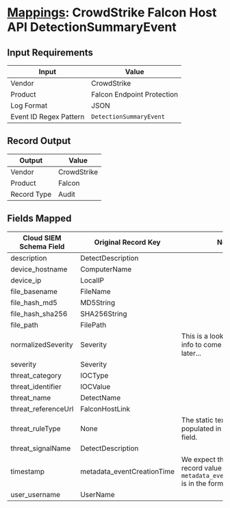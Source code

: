 # [Mappings](README.md): CrowdStrike Falcon Host API DetectionSummaryEvent

## Input Requirements

|Input|Value|
|-----|-----|
|Vendor|CrowdStrike|
|Product|Falcon Endpoint Protection|
|Log Format|JSON|
|Event ID Regex Pattern|`DetectionSummaryEvent`|

## Record Output

|Output|Value|
|------|-----|
|Vendor|CrowdStrike|
|Product|Falcon|
|Record Type|Audit|

## Fields Mapped

|Cloud SIEM Schema Field|Original Record Key|Notes|
|-----------------------|-------------------|-----|
|description|DetectDescription||
|device_hostname|ComputerName||
|device_ip|LocalIP||
|file_basename|FileName||
|file_hash_md5|MD5String||
|file_hash_sha256|SHA256String||
|file_path|FilePath||
|normalizedSeverity|Severity|This is a lookup field. More info to come in the catalog later...|
|severity|Severity||
|threat_category|IOCType||
|threat_identifier|IOCValue||
|threat_name|DetectName||
|threat_referenceUrl|FalconHostLink||
|threat_ruleType|None|The static text `direct` is populated in this schema field.|
|threat_signalName|DetectDescription||
|timestamp|metadata_eventCreationTime|We expect the orginal record value of `metadata_eventCreationTime` is in the format `epoch_ms`|
|user_username|UserName||

